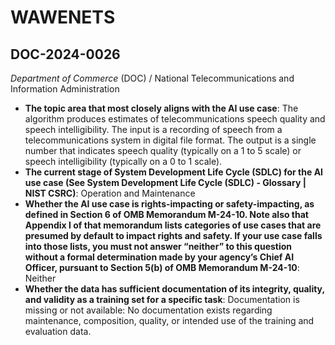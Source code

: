 # WAWENETS
## DOC-2024-0026
_Department of Commerce_ (DOC) / National Telecommunications and Information Administration


+ **The topic area that most closely aligns with the AI use case**: The algorithm produces estimates of telecommunications speech quality and speech intelligibility.  The input is a recording of speech from a telecommunications system in digital file format.  The output is a single number that indicates speech quality (typically on a 1 to 5 scale) or speech intelligibility (typically on a 0 to 1 scale).
+ **The current stage of System Development Life Cycle (SDLC) for the AI use case (See System Development Life Cycle (SDLC) - Glossary | NIST CSRC)**: Operation and Maintenance
+ **Whether the AI use case is rights-impacting or safety-impacting, as defined in Section 6 of OMB Memorandum M-24-10. Note also that Appendix I of that memorandum lists categories of use cases that are presumed by default to impact rights and safety. If your use case falls into those lists, you must not answer “neither” to this question without a formal determination made by your agency’s Chief AI Officer, pursuant to Section 5(b) of OMB Memorandum M-24-10**: Neither
+ **Whether the data has sufficient documentation of its integrity, quality, and validity as a training set for a specific task**: Documentation is missing or not available: No documentation exists regarding maintenance, composition, quality, or intended use of the training and evaluation data.